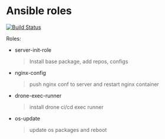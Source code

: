 # Ansible roles

[![Build Status](https://drone.pwndev.com/api/badges/Pantheon/ansible/status.svg)](https://drone.pwndev.com/Pantheon/ansible)

Roles:

- server-init-role
    > Install base package, add repos, configs

- nginx-config
    > push nginx conf to server and restart nginx container

- drone-exec-runner
    > install drone ci/cd exec runner

- os-update
    > update os packages and reboot